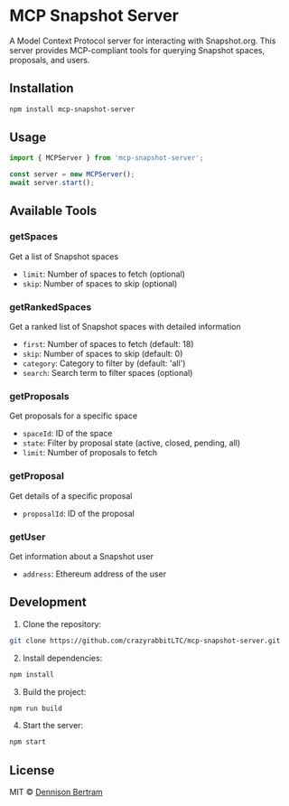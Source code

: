 # MCP Snapshot Server

A Model Context Protocol server for interacting with Snapshot.org. This server provides MCP-compliant tools for querying Snapshot spaces, proposals, and users.

## Installation

```bash
npm install mcp-snapshot-server
```

## Usage

```typescript
import { MCPServer } from 'mcp-snapshot-server';

const server = new MCPServer();
await server.start();
```

## Available Tools

### getSpaces
Get a list of Snapshot spaces
- `limit`: Number of spaces to fetch (optional)
- `skip`: Number of spaces to skip (optional)

### getRankedSpaces
Get a ranked list of Snapshot spaces with detailed information
- `first`: Number of spaces to fetch (default: 18)
- `skip`: Number of spaces to skip (default: 0)
- `category`: Category to filter by (default: 'all')
- `search`: Search term to filter spaces (optional)

### getProposals
Get proposals for a specific space
- `spaceId`: ID of the space
- `state`: Filter by proposal state (active, closed, pending, all)
- `limit`: Number of proposals to fetch

### getProposal
Get details of a specific proposal
- `proposalId`: ID of the proposal

### getUser
Get information about a Snapshot user
- `address`: Ethereum address of the user

## Development

1. Clone the repository:
```bash
git clone https://github.com/crazyrabbitLTC/mcp-snapshot-server.git
```

2. Install dependencies:
```bash
npm install
```

3. Build the project:
```bash
npm run build
```

4. Start the server:
```bash
npm start
```

## License

MIT © [Dennison Bertram](mailto:dennison@tally.xyz) 